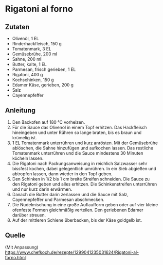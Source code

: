 # Rigatoni al forno

## Zutaten

+ Olivenöl, 1 EL
+ Rinderhackfleisch, 150 g
+ Tomatenmark, 3 EL
+ Gemüsebrühe, 200 ml
+ Sahne, 200 ml
+ Butter, kalte, 1 EL
+ Parmesan, frisch gerieben, 1 EL
+ Rigatoni, 400 g
+ Kochschinken, 150 g
+ Edamer Käse, gerieben, 200 g
+ Salz
+ Cayennepfeffer

## Anleitung

1. Den Backofen auf 180 °C vorheizen.
2. Für die Sauce das Olivenöl in einem Topf erhitzen. Das Hackfleisch hineingeben und unter Rühren so lange braten, bis es braun und krümelig ist.
3. 1 EL Tomatenmark unterrühren und kurz anrösten. Mit der Gemüsebrühe ablöschen, die Sahne hinzufügen und aufkochen lassen. Das restliche Tomatenmark unterrühren und die Sauce mindestens 30 Minuten köcheln lassen.
4. Die Rigatoni nach Packungsanweisung in reichlich Salzwasser sehr bissfest kochen, dabei gelegentlich umrühren. In ein Sieb abgießen und abtropfen lassen, dann wieder in den Topf geben.
5. Den Schinken in 1/2 bis 1 cm breite Streifen schneiden. Die Sauce zu den Rigatoni geben und alles erhitzen. Die Schinkenstreifen unterrühren und nur kurz darin erwärmen.
6. Danach die Butter darin zerlassen und die Sauce mit Salz, Cayennepfeffer und Parmesan abschmecken.
7. Die Nudelmischung in eine große Auflaufform geben oder auf vier kleine ofenfeste Formen gleichmäßig verteilen. Den geriebenen Edamer darüber streuen.
8. Auf der mittleren Schiene überbacken, bis der Käse goldgelb ist.

## Quelle

(Mit Anpassung) https://www.chefkoch.de/rezepte/1299041235031624/Rigatoni-al-forno.html
